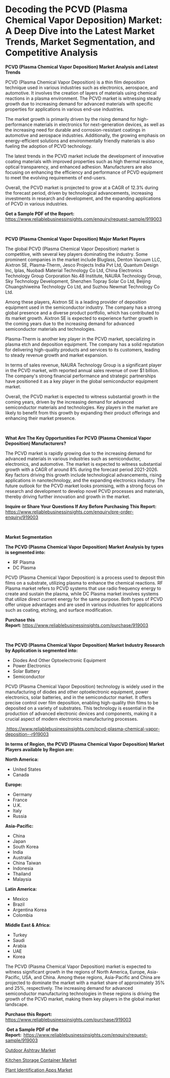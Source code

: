 <p><h1>Decoding the PCVD (Plasma Chemical Vapor Deposition) Market: A Deep Dive into the Latest Market Trends, Market Segmentation, and Competitive Analysis</h1></p><p><strong>PCVD (Plasma Chemical Vapor Deposition) Market Analysis and Latest Trends</strong></p>
<p><p>PCVD (Plasma Chemical Vapor Deposition) is a thin film deposition technique used in various industries such as electronics, aerospace, and automotive. It involves the creation of layers of materials using chemical reactions in a plasma environment. The PCVD market is witnessing steady growth due to increasing demand for advanced materials with specific properties for applications in various end-use industries.</p><p>The market growth is primarily driven by the rising demand for high-performance materials in electronics for next-generation devices, as well as the increasing need for durable and corrosion-resistant coatings in automotive and aerospace industries. Additionally, the growing emphasis on energy-efficient solutions and environmentally friendly materials is also fueling the adoption of PCVD technology.</p><p>The latest trends in the PCVD market include the development of innovative coating materials with improved properties such as high thermal resistance, optical transparency, and enhanced adhesion. Manufacturers are also focusing on enhancing the efficiency and performance of PCVD equipment to meet the evolving requirements of end-users.</p><p>Overall, the PCVD market is projected to grow at a CAGR of 12.3% during the forecast period, driven by technological advancements, increasing investments in research and development, and the expanding applications of PCVD in various industries.</p></p>
<p><strong>Get a Sample PDF of the Report:&nbsp;</strong> <a href="https://www.reliablebusinessinsights.com/enquiry/request-sample/919003">https://www.reliablebusinessinsights.com/enquiry/request-sample/919003</a></p>
<p>&nbsp;</p>
<p><strong>PCVD (Plasma Chemical Vapor Deposition) Major Market Players</strong></p>
<p><p>The global PCVD (Plasma Chemical Vapor Deposition) market is competitive, with several key players dominating the industry. Some prominent companies in the market include Bluglass, Denton Vacuum LLC, Aixtron SE, Plasma-Therm, Jesco Projects India Pvt Ltd, Quantum Design Inc, Iplas, Nuobadi Material Technology Co Ltd, China Electronics Technology Group Corporation No.48 Institute, NAURA Technology Group, Sky Technology Development, Shenzhen Topray Solar Co Ltd, Beijing Chuangshiweina Technology Co Ltd, and Suzhou Newmat Technology Co Ltd.</p><p>Among these players, Aixtron SE is a leading provider of deposition equipment used in the semiconductor industry. The company has a strong global presence and a diverse product portfolio, which has contributed to its market growth. Aixtron SE is expected to experience further growth in the coming years due to the increasing demand for advanced semiconductor materials and technologies.</p><p>Plasma-Therm is another key player in the PCVD market, specializing in plasma etch and deposition equipment. The company has a solid reputation for delivering high-quality products and services to its customers, leading to steady revenue growth and market expansion.</p><p>In terms of sales revenue, NAURA Technology Group is a significant player in the PCVD market, with reported annual sales revenue of over $1 billion. The company's strong financial performance and strategic partnerships have positioned it as a key player in the global semiconductor equipment market.</p><p>Overall, the PCVD market is expected to witness substantial growth in the coming years, driven by the increasing demand for advanced semiconductor materials and technologies. Key players in the market are likely to benefit from this growth by expanding their product offerings and enhancing their market presence.</p></p>
<p>&nbsp;</p>
<p><strong>What Are The Key Opportunities For PCVD (Plasma Chemical Vapor Deposition) Manufacturers?</strong></p>
<p><p>The PCVD market is rapidly growing due to the increasing demand for advanced materials in various industries such as semiconductor, electronics, and automotive. The market is expected to witness substantial growth with a CAGR of around 8% during the forecast period 2021-2026. Key factors driving this growth include technological advancements, rising applications in nanotechnology, and the expanding electronics industry. The future outlook for the PCVD market looks promising, with a strong focus on research and development to develop novel PCVD processes and materials, thereby driving further innovation and growth in the market.</p></p>
<p><strong>Inquire or Share Your Questions If Any Before Purchasing This Report:</strong> <a href="https://www.reliablebusinessinsights.com/enquiry/pre-order-enquiry/919003">https://www.reliablebusinessinsights.com/enquiry/pre-order-enquiry/919003</a></p>
<p>&nbsp;</p>
<p><strong>Market Segmentation</strong></p>
<p><strong>The PCVD (Plasma Chemical Vapor Deposition) Market Analysis by types is segmented into:</strong></p>
<p><ul><li>RF Plasma</li><li>DC Plasma</li></ul></p>
<p><p>PCVD (Plasma Chemical Vapor Deposition) is a process used to deposit thin films on a substrate, utilizing plasma to enhance the chemical reactions. RF Plasma market refers to PCVD systems that use radio frequency energy to create and sustain the plasma, while DC Plasma market involves systems that utilize direct current energy for the same purpose. Both types of PCVD offer unique advantages and are used in various industries for applications such as coating, etching, and surface modification.</p></p>
<p><strong>Purchase this Report:&nbsp;</strong><a href="https://www.reliablebusinessinsights.com/purchase/919003">https://www.reliablebusinessinsights.com/purchase/919003</a></p>
<p>&nbsp;</p>
<p><strong>The PCVD (Plasma Chemical Vapor Deposition) Market Industry Research by Application is segmented into:</strong></p>
<p><ul><li>Diodes And Other Optoelectronic Equipment</li><li>Power Electronics</li><li>Solar Battery</li><li>Semiconductor</li></ul></p>
<p><p>PCVD (Plasma Chemical Vapor Deposition) technology is widely used in the manufacturing of diodes and other optoelectronic equipment, power electronics, solar batteries, and in the semiconductor market. It offers precise control over film deposition, enabling high-quality thin films to be deposited on a variety of substrates. This technology is essential in the production of advanced electronic devices and components, making it a crucial aspect of modern electronics manufacturing processes.</p></p>
<p><a href="https://www.reliablebusinessinsights.com/pcvd-plasma-chemical-vapor-deposition--r919003">&nbsp;https://www.reliablebusinessinsights.com/pcvd-plasma-chemical-vapor-deposition--r919003</a></p>
<p><strong>In terms of Region, the PCVD (Plasma Chemical Vapor Deposition) Market Players available by Region are:</strong></p>
<p>
    <p> <strong> North America: </strong>
        <ul>
            <li>United States</li>
            <li>Canada</li>
        </ul>
        </p> 
    <p> <strong> Europe: </strong>
        <ul>
            <li>Germany</li>
            <li>France</li>
            <li>U.K.</li>
            <li>Italy</li>
            <li>Russia</li>
        </ul>
        </p> 
    <p> <strong> Asia-Pacific: </strong>
        <ul>
            <li>China</li>
            <li>Japan</li>
            <li>South Korea</li>
            <li>India</li>
            <li>Australia</li>
            <li>China Taiwan</li>
            <li>Indonesia</li>
            <li>Thailand</li>
            <li>Malaysia</li>
        </ul>
        </p> 
    <p> <strong> Latin America: </strong>
        <ul>
            <li>Mexico</li>
            <li>Brazil</li>
            <li>Argentina Korea</li>
            <li>Colombia</li>
        </ul>
        </p> 
    <p> <strong> Middle East & Africa: </strong>
        <ul>
            <li>Turkey</li>
            <li>Saudi</li>
            <li>Arabia</li>
            <li>UAE</li>
            <li>Korea</li>
        </ul>
    </p>
    </p>
<p><p>The PCVD (Plasma Chemical Vapor Deposition) market is expected to witness significant growth in the regions of North America, Europe, Asia-Pacific, USA, and China. Among these regions, Asia-Pacific and China are projected to dominate the market with a market share of approximately 35% and 25%, respectively. The increasing demand for advanced semiconductor manufacturing technologies in these regions is driving the growth of the PCVD market, making them key players in the global market landscape.</p></p>
<p><strong>Purchase this Report: </strong><a href="https://www.reliablebusinessinsights.com/purchase/919003">https://www.reliablebusinessinsights.com/purchase/919003</a></p>
<p>&nbsp;<strong>Get a Sample PDF of the Report:&nbsp;&nbsp;</strong><a href="https://www.reliablebusinessinsights.com/enquiry/request-sample/919003">https://www.reliablebusinessinsights.com/enquiry/request-sample/919003</a></p>
<p><strong></strong></p>
<p><p><a href="https://github.com/belaayi865/Market-Research-Report-List-1/blob/main/outdoor-ashtray-market.md">Outdoor Ashtray Market</a></p><p><a href="https://github.com/daveutchsj/Market-Research-Report-List-1/blob/main/kitchen-storage-container-market.md">Kitchen Storage Container Market</a></p><p><a href="https://view.publitas.com/reportprime-1/plant-identification-apps-market-trends-and-analysis-opportunities-and-challenges-for-future-growth-2024-2031/">Plant Identification Apps Market</a></p></p>
